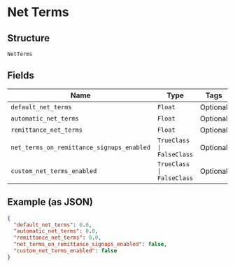 
# Net Terms

## Structure

`NetTerms`

## Fields

| Name | Type | Tags | Description |
|  --- | --- | --- | --- |
| `default_net_terms` | `Float` | Optional | **Default**: `0` |
| `automatic_net_terms` | `Float` | Optional | **Default**: `0` |
| `remittance_net_terms` | `Float` | Optional | **Default**: `0` |
| `net_terms_on_remittance_signups_enabled` | `TrueClass \| FalseClass` | Optional | **Default**: `false` |
| `custom_net_terms_enabled` | `TrueClass \| FalseClass` | Optional | **Default**: `false` |

## Example (as JSON)

```json
{
  "default_net_terms": 0.0,
  "automatic_net_terms": 0.0,
  "remittance_net_terms": 0.0,
  "net_terms_on_remittance_signups_enabled": false,
  "custom_net_terms_enabled": false
}
```

